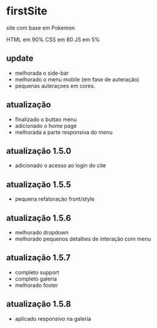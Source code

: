 # firstSite
site com base em Pokemon

HTML em 90%
CSS em 80
JS em 5%

## update

- melhorada o side-bar
- melhorado o menu mobile (em fase de auteração)
- pequenas auteraçoes em cores.

## atualização 

- finalizado o buttao menu
- adicionado o home page
- melhorada a parte responsiva do menu

## atualização 1.5.0

- adicionado o acesso ao login do cite

## atualização 1.5.5
- pequena refatoração front/style

## atualização 1.5.6
- melhorado dropdown
- melhorado pequenos detalhes de interação com menu

## atualização 1.5.7
- completo support
- completo galeria
- melhorado footer
## atualização 1.5.8
- aplicado responsivo na galeria